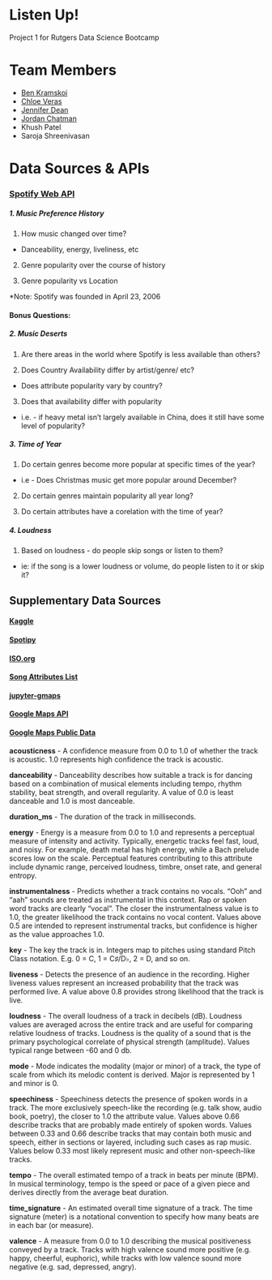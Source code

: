 # Listen Up! 

Project 1 for Rutgers Data Science Bootcamp

# Team Members

* [Ben Kramskoi](https://github.com/kramskb1)
* [Chloe Veras](https://github.com/cveras33)
* [Jennifer Dean](https://github.com/Jen-Dean) 
* [Jordan Chatman](https://github.com/JordanChat)
* Khush Patel
* Saroja Shreenivasan

# Data Sources & APIs

### [Spotify Web API](https://developer.spotify.com/documentation/web-api/)

##### 1. Music Preference History

1. How music changed over time? 
  * Danceability, energy, liveliness, etc
  
2. Genre popularity over the course of history

3. Genre popularity vs Location

  *Note: Spotify was founded in April 23, 2006

#### Bonus Questions:

##### 2. Music Deserts

1. Are there areas in the world where Spotify is less available than others?

2. Does Country Availability differ by artist/genre/ etc?
  * Does attribute popularity vary by country?
  
3. Does that availability differ with popularity 
  * i.e. - if heavy metal isn’t largely available in China, does it still have some level of popularity?
  
##### 3. Time of Year

1. Do certain genres become more popular at specific times of the year? 
  * i.e - Does Christmas music get more popular around December?
  
2. Do certain genres maintain popularity all year long? 

3. Do certain attributes have a corelation with the time of year?

##### 4. Loudness

1. Based on loudness - do people skip songs or listen to them? 
  * ie: if the song is a lower loudness or volume, do people listen to it or skip it?

## Supplementary Data Sources

#### [Kaggle](https://www.kaggle.com/)

#### [Spotipy](https://github.com/plamere/spotipy)

#### [ISO.org](https://www.iso.org/obp/ui/#search)

#### [Song Attributes List](https://developer.spotify.com/documentation/web-api/reference/object-model/#audio-features-object)

#### [jupyter-gmaps](jupyter-gmaps.readthedocs.io)

#### [Google Maps API](https://developers.google.com/places/web-service/overview)

#### [Google Maps Public Data](https://developers.google.com/public-data/docs/canonical/countries_csv)


**acousticness** - A confidence measure from 0.0 to 1.0 of whether the track is acoustic. 1.0 represents high confidence the track is acoustic.

**danceability** - Danceability describes how suitable a track is for dancing based on a combination of musical elements including tempo, rhythm stability, beat strength, and overall regularity. A value of 0.0 is least danceable and 1.0 is most danceable.

**duration_ms** - The duration of the track in milliseconds.

**energy** - Energy is a measure from 0.0 to 1.0 and represents a perceptual measure of intensity and activity. Typically, energetic tracks feel fast, loud, and noisy. For example, death metal has high energy, while a Bach prelude scores low on the scale. Perceptual features contributing to this attribute include dynamic range, perceived loudness, timbre, onset rate, and general entropy.

**instrumentalness** - 	Predicts whether a track contains no vocals. “Ooh” and “aah” sounds are treated as instrumental in this context. Rap or spoken word tracks are clearly “vocal”. The closer the instrumentalness value is to 1.0, the greater likelihood the track contains no vocal content. Values above 0.5 are intended to represent instrumental tracks, but confidence is higher as the value approaches 1.0.

**key** - The key the track is in. Integers map to pitches using standard Pitch Class notation. E.g. 0 = C, 1 = C♯/D♭, 2 = D, and so on.

**liveness** - Detects the presence of an audience in the recording. Higher liveness values represent an increased probability that the track was performed live. A value above 0.8 provides strong likelihood that the track is live.

**loudness** - 	The overall loudness of a track in decibels (dB). Loudness values are averaged across the entire track and are useful for comparing relative loudness of tracks. Loudness is the quality of a sound that is the primary psychological correlate of physical strength (amplitude). Values typical range between -60 and 0 db.

**mode** - 	Mode indicates the modality (major or minor) of a track, the type of scale from which its melodic content is derived. Major is represented by 1 and minor is 0.

**speechiness** - Speechiness detects the presence of spoken words in a track. The more exclusively speech-like the recording (e.g. talk show, audio book, poetry), the closer to 1.0 the attribute value. Values above 0.66 describe tracks that are probably made entirely of spoken words. Values between 0.33 and 0.66 describe tracks that may contain both music and speech, either in sections or layered, including such cases as rap music. Values below 0.33 most likely represent music and other non-speech-like tracks.

**tempo** - The overall estimated tempo of a track in beats per minute (BPM). In musical terminology, tempo is the speed or pace of a given piece and derives directly from the average beat duration.

**time_signature** - An estimated overall time signature of a track. The time signature (meter) is a notational convention to specify how many beats are in each bar (or measure).

**valence** - A measure from 0.0 to 1.0 describing the musical positiveness conveyed by a track. Tracks with high valence sound more positive (e.g. happy, cheerful, euphoric), while tracks with low valence sound more negative (e.g. sad, depressed, angry).

